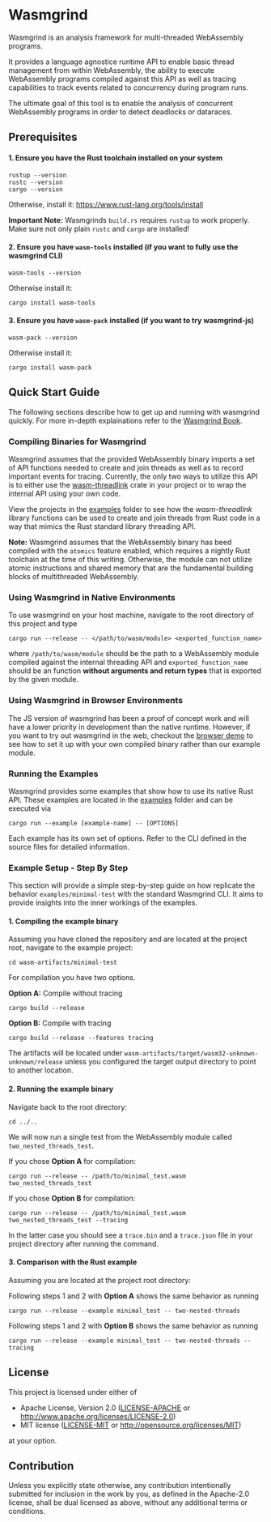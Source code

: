 # Wasmgrind

Wasmgrind is an analysis framework for multi-threaded WebAssembly programs.

It provides a language agnostice runtime API to enable basic thread management from within WebAssembly, the ability to execute WebAssembly programs compiled against this API as well as tracing capabilities to track events related to concurrency during program runs.

The ultimate goal of this tool is to enable the analysis of concurrent WebAssembly programs in order to detect deadlocks or dataraces.

## Prerequisites
#### 1. Ensure you have the Rust toolchain installed on your system

    rustup --version
    rustc --version
    cargo --version

Otherwise, install it: https://www.rust-lang.org/tools/install

**Important Note:** Wasmgrinds `build.rs` requires `rustup` to work properly. Make sure not only plain `rustc` and `cargo` are installed!

#### 2. Ensure you have `wasm-tools` installed (if you want to fully use the wasmgrind CLI)

    wasm-tools --version

Otherwise install it:

    cargo install wasm-tools

#### 3. Ensure you have `wasm-pack` installed (if you want to try wasmgrind-js)

    wasm-pack --version

Otherwise install it:

    cargo install wasm-pack

## Quick Start Guide
The following sections describe how to get up and running with wasmgrind quickly. For more in-depth explainations refer to the [Wasmgrind Book](https://wasmgrind-a64c5a.gitlab.io/book/).

### Compiling Binaries for Wasmgrind
Wasmgrind assumes that the provided WebAssembly binary imports a set of API functions needed to create and join threads as well as to record important events for tracing.  Currently, the only two ways to utilize this API is to either use the [wasm-threadlink](crates/wasm-threadlink/) crate in your project or to wrap the internal API using your own code. 

View the projects in the [examples](examples) folder to see how the _wasm-threadlink_ library functions can be used to create and join threads from Rust code in a way that mimics the Rust standard library threading API.

**Note:** Wasmgrind assumes that the WebAssembly binary has beed compiled with the `atomics` feature enabled, which requires a nightly Rust toolchain at the time of this writing. Otherwise, the module can not utilize atomic instructions and shared memory that are the fundamental building blocks of multithreaded WebAssembly.

### Using Wasmgrind in Native Environments
To use wasmgrind on your host machine, navigate to the root directory of this project and type

    cargo run --release -- </path/to/wasm/module> <exported_function_name>

where `/path/to/wasm/module` should be the path to a WebAssembly module compiled against the internal threading API and `exported_function_name` should be an function **without arguments and return types** that is exported by the given module.

### Using Wasmgrind in Browser Environments
The JS version of wasmgrind has been a proof of concept work and will have a lower priority in development than the native runtime. However, if you want to try out wasmgrind in the web, checkout the [browser demo](demos/browser-demo/README.md) to see how to set it up with your own compiled binary rather than our example module.

### Running the Examples
Wasmgrind provides some examples that show how to use its native Rust API. These examples are located in the [examples](examples) folder and can be executed via

    cargo run --example [example-name] -- [OPTIONS]

Each example has its own set of options. Refer to the CLI defined in the source files for detailed information.

### Example Setup - Step By Step
This section will provide a simple step-by-step guide on how replicate the behavior `examples/minimal-test` with the standard Wasmgrind CLI. It aims to provide insights into the inner workings of the examples.

#### 1. Compiling the example binary
Assuming you have cloned the repository and are located at the project root, navigate to the example project:

    cd wasm-artifacts/minimal-test

For compilation you have two options.

**Option A:** Compile without tracing

    cargo build --release

**Option B:** Compile with tracing

    cargo build --release --features tracing

The artifacts will be located under `wasm-artifacts/target/wasm32-unknown-unknown/release` unless you configured the target output directory to point to another location.

#### 2. Running the example binary

Navigate back to the root directory:

    cd ../..

We will now run a single test from the WebAssembly module called `two_nested_threads_test`.

If you chose **Option A** for compilation:

    cargo run --release -- /path/to/minimal_test.wasm two_nested_threads_test

If you chose **Option B** for compilation:

    cargo run --release -- /path/to/minimal_test.wasm two_nested_threads_test --tracing

In the latter case you should see a `trace.bin` and a `trace.json` file in your project directory after running the command.

#### 3. Comparison with the Rust example
Assuming you are located at the project root directory:

Following steps 1 and 2 with **Option A** shows the same behavior as running

    cargo run --release --example minimal_test -- two-nested-threads

Following steps 1 and 2 with **Option B** shows the same behavior as running

    cargo run --release --example minimal_test -- two-nested-threads --tracing

## License

This project is licensed under either of

 * Apache License, Version 2.0
   ([LICENSE-APACHE](LICENSE-APACHE) or <http://www.apache.org/licenses/LICENSE-2.0>)
 * MIT license
   ([LICENSE-MIT](LICENSE-MIT) or <http://opensource.org/licenses/MIT>)

at your option.

## Contribution

Unless you explicitly state otherwise, any contribution intentionally submitted
for inclusion in the work by you, as defined in the Apache-2.0 license, shall be
dual licensed as above, without any additional terms or conditions.
